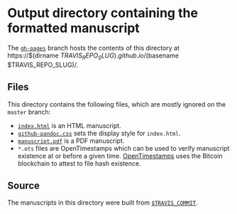 # Output directory containing the formatted manuscript

The [`gh-pages`](https://github.com/$TRAVIS_REPO_SLUG/tree/gh-pages) branch hosts the contents of this directory at https://$(dirname $TRAVIS_REPO_SLUG).github.io/$(basename $TRAVIS_REPO_SLUG)/.

## Files

This directory contains the following files, which are mostly ignored on the `master` branch:

+ [`index.html`](index.html) is an HTML manuscript.
+ [`github-pandoc.css`](github-pandoc.css) sets the display style for `index.html`.
+ [`manuscript.pdf`](manuscript.pdf) is a PDF manuscript.
+ `*.ots` files are OpenTimestamps which can be used to verify manuscript existence at or before a given time.
  [OpenTimestamps](opentimestamps.org) uses the Bitcoin blockchain to attest to file hash existence.

## Source

The manuscripts in this directory were built from
[`$TRAVIS_COMMIT`](https://github.com/$TRAVIS_REPO_SLUG/commit/$TRAVIS_COMMIT).
